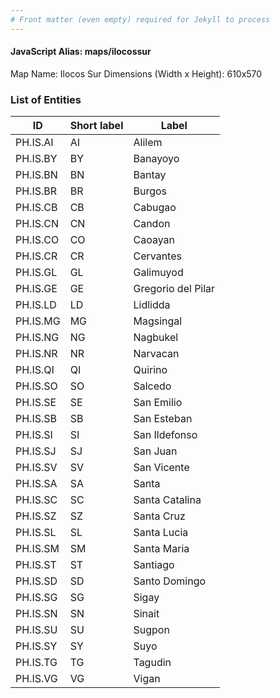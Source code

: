 ```yaml
---
# Front matter (even empty) required for Jekyll to process
---
```


#### JavaScript Alias: maps/ilocossur

Map Name: Ilocos Sur
Dimensions (Width x Height): 610x570





### List of Entities

ID | Short label | Label
---|---|---|
PH.IS.AI | AI | Alilem
PH.IS.BY | BY | Banayoyo
PH.IS.BN | BN | Bantay
PH.IS.BR | BR | Burgos
PH.IS.CB | CB | Cabugao
PH.IS.CN | CN | Candon
PH.IS.CO | CO | Caoayan
PH.IS.CR | CR | Cervantes
PH.IS.GL | GL | Galimuyod
PH.IS.GE | GE | Gregorio del Pilar
PH.IS.LD | LD | Lidlidda
PH.IS.MG | MG | Magsingal
PH.IS.NG | NG | Nagbukel
PH.IS.NR | NR | Narvacan
PH.IS.QI | QI | Quirino
PH.IS.SO | SO | Salcedo
PH.IS.SE | SE | San Emilio
PH.IS.SB | SB | San Esteban
PH.IS.SI | SI | San Ildefonso
PH.IS.SJ | SJ | San Juan
PH.IS.SV | SV | San Vicente
PH.IS.SA | SA | Santa
PH.IS.SC | SC | Santa Catalina
PH.IS.SZ | SZ | Santa Cruz
PH.IS.SL | SL | Santa Lucia
PH.IS.SM | SM | Santa Maria
PH.IS.ST | ST | Santiago
PH.IS.SD | SD | Santo Domingo
PH.IS.SG | SG | Sigay
PH.IS.SN | SN | Sinait
PH.IS.SU | SU | Sugpon
PH.IS.SY | SY | Suyo
PH.IS.TG | TG | Tagudin
PH.IS.VG | VG | Vigan